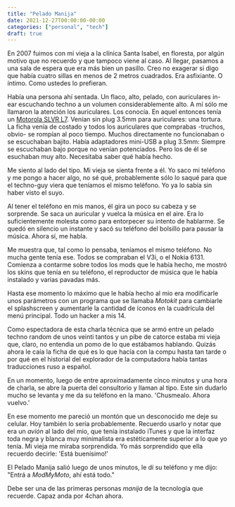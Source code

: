 ```yaml
---
title: "Pelado Manija"
date: 2021-12-27T00:00:00-00:00
categories: ["personal", "tech"]
draft: true
---
```


En 2007 fuimos con mi vieja a la clínica Santa Isabel, en floresta, por algún
motivo que no recuerdo y que tampoco viene al caso. Al llegar, pasamos a una
sala de espera que era más bien un pasillo. Creo no exagerar si digo que había
cuatro sillas en menos de 2 metros cuadrados. Era asfixiante. O íntimo. Como
ustedes lo prefieran.

Había una persona ahí sentada. Un flaco, alto, pelado, con auriculares in-ear
escuchando techno a un volumen considerablemente alto. A mí sólo me llamaron la
atención los auriculares. Los conocía. En aquel entonces tenía un [Motorola
SLVR L7](https://www.gsmarena.com/motorola_slvr_l7-1053.php). Venían sin plug
3.5mm para auriculares: una tortura. La ficha venía de costado y todos los
auriculares que comprabas -truchos, obvio- se rompían al poco tiempo. Muchos
directamente no funcionaban o se escuchaban bajito. Había adaptadores mini-USB
a plug 3.5mm: Siempre se escuchaban bajo porque no venían potenciados. Pero los
de él se esuchaban muy alto. Necesitaba saber qué había hecho.   

Me siento al lado del tipo. Mi vieja se sienta frente a él. Yo saco mi teléfono
y me pongo a hacer algo, no sé qué, probablemente sólo lo saqué para que el
techno-guy viera que teníamos el mismo teléfono. Yo ya lo sabía sin haber visto el
suyo. 

Al tener el teléfono en mis manos, él gira un poco su cabeza y se sorprende. Se
saca un auricular y vuelca la música en el aire. Era lo suficientemente molesta
como para entorpecer su intento de hablarme. Se quedó en silencio un instante y
sacó su teléfono del bolsillo para pausar la música. Ahora sí, me habla. 

Me muestra que, tal como lo pensaba, teníamos el mismo teléfono. No mucha gente
tenía ese. Todos se compraban el V3i, o el Nokia 6131. Comienza a contarme
sobre todos los mods que le había hecho, me mostró los skins que tenía en su
teléfono, el reproductor de música que le había instalado y varias pavadas más. 

Hasta ese momento lo máximo que le había hecho al mio era modificarle unos
parámetros con un programa que se llamaba _Motokit_ para cambiarle el
splashscreen y aumentarle la cantidad de íconos en la cuadrícula del menú
principal. Todo un hacker a mis 14.  

Como espectadora de esta charla técnica que se armó entre un pelado techno
random de unos veinti tantos y un pibe de catorce estaba mi vieja que, claro,
no entendia un pomo de lo que estábamos hablando. Quizás ahora le caía la ficha
de qué es lo que hacía con la compu hasta tan tarde o por qué en el historial
del explorador de la computadora había tantas traducciones ruso a español. 

En un momento, luego de entre aproximadamente cinco minutos y una hora de
charla, se abre la puerta del consultorio y llaman al tipo. Este sin dudarlo
mucho se levanta y me da su teléfono en la mano. 'Chusmealo. Ahora vuelvo.'

En ese momento me pareció un montón que un desconocido me deje su celular. Hoy
también lo sería probablemente. Recuerdo usarlo y notar que era un _avión_ al
lado del mio, que tenía instalado iTunes y que la interfaz toda negra y blanca
muy minimalista era estéticamente superior a lo que yo tenía. Mi vieja me
miraba sorprendida. Yo más sorprendido que ella recuerdo decirle: 'Está
buenísimo!' 

El Pelado Manija salió luego de unos minutos, le dí su teléfono y me dijo:
"Entrá a _ModMyMoto_, ahí está todo." 

Debe ser una de las primeras personas _manija_ de la tecnología que recuerde.
Capaz anda por 4chan ahora.  



